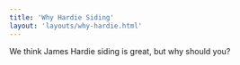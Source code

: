 ```yaml
---
title: 'Why Hardie Siding'
layout: 'layouts/why-hardie.html'
---
```


We think James Hardie siding is great, but why should you?

